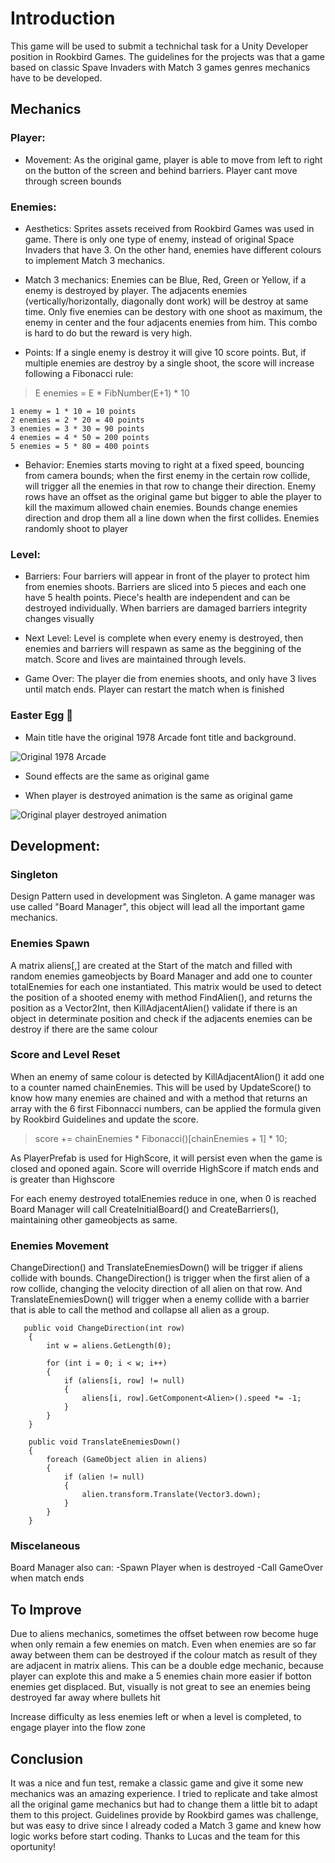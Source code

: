 # Introduction

This game will be used to submit a technichal task for a Unity Developer position in Rookbird Games. The guidelines for the projects was that a game based on classic Spave Invaders with Match 3 games genres mechanics have to be developed. 

## Mechanics

### Player: 

- Movement: As the original game, player is able to move from left to right on the button of the screen and behind barriers. Player cant move through screen bounds

### Enemies:

- Aesthetics: Sprites assets received from Rookbird Games was used in game. There is only one type of enemy, instead of original Space Invaders that have 3. On the other hand, enemies have different colours to implement Match 3 mechanics.

- Match 3 mechanics: Enemies can be Blue, Red, Green or Yellow, if a enemy is destroyed by player. The adjacents enemies (vertically/horizontally, diagonally dont work) will be destroy at same time. Only five enemies can be destory with one shoot as maximum, the enemy in center and the four adjacents enemies from him. This combo is hard to do but the reward is very high.

- Points: If a single enemy is destroy it will give 10 score points. But, if multiple enemies are destroy by a single shoot, the score will increase following a Fibonacci rule:

> E enemies = E * FibNumber(E+1) * 10

```
1 enemy = 1 * 10 = 10 points
2 enemies = 2 * 20 = 40 points
3 enemies = 3 * 30 = 90 points
4 enemies = 4 * 50 = 200 points
5 enemies = 5 * 80 = 400 points
```

- Behavior: Enemies starts moving to right at a fixed speed, bouncing from camera bounds; when the first enemy in the certain row collide, will trigger all the enemies in that row to change their direction. Enemy rows have an offset as the original game but bigger to able the player to kill the maximum allowed chain enemies. Bounds change enemies direction and drop them all a line down when the first collides. Enemies randomly shoot to player

### Level:

- Barriers: Four barriers will appear in front of the player to protect him from enemies shoots. Barriers are sliced into 5 pieces and each one have 5 health points. Piece's health are independent and can be destroyed individually. When barriers are damaged barriers integrity changes visually

- Next Level: Level is complete when every enemy is destroyed, then enemies and barriers will respawn as same as the beggining of the match. Score and lives are maintained through levels.

- Game Over: The player die from enemies shoots, and only have 3 lives until match ends. Player can restart the match when is finished

### Easter Egg 🍳

- Main title have the original 1978 Arcade font title and background.

![Original 1978 Arcade](https://4.bp.blogspot.com/-odtGdwE8zyM/VVMNi08Gg5I/AAAAAAAAFrE/iMfnlFZYWy8/s1600/FirstVersions_SpaceInvaders_cabinet.png)

- Sound effects are the same as original game

- When player is destroyed animation is the same as original game

![Original player destroyed animation](https://1.bp.blogspot.com/-U-1UguR1Azw/VVMMGxKgncI/AAAAAAAAFqw/LfaQ-2AyxVY/s1600/FirstVersions_SpaceInvaders_table5.png)


## Development:

### Singleton
Design Pattern used in development was Singleton. A game manager was use called "Board Manager", this object will lead all the important game mechanics.

### Enemies Spawn
A matrix aliens[,] are created at the Start of the match and filled with random enemies gameobjects by Board Manager and add one to counter totalEnemies for each one instantiated. This matrix would be used to detect the position of a shooted enemy with method FindAlien(), and returns the position as a Vector2Int, then KillAdjacentAlien() validate if there is an object in determinate position and check if the adjacents enemies can be destroy if there are the same colour

### Score and Level Reset
When an enemy of same colour is detected by KillAdjacentAlion() it add one to a counter named chainEnemies. This will be used by UpdateScore() to know how many enemies are chained and with a method that returns an array with the 6 first Fibonnacci numbers, can be applied the formula given by Rookbird Guidelines and update the score.

> score += chainEnemies * Fibonacci()[chainEnemies + 1] * 10;

As PlayerPrefab is used for HighScore, it will persist even when the game is closed and oponed again. Score will override HighScore if match ends and is greater than Highscore

For each enemy destroyed totalEnemies reduce in one, when 0 is reached Board Manager will call CreateInitialBoard() and CreateBarriers(), maintaining other gameobjects as same.

### Enemies Movement

ChangeDirection() and TranslateEnemiesDown() will be trigger if aliens collide with bounds. ChangeDirection() is trigger when the first alien of a row collide, changing the velocity direction of all alien on that row. And TranslateEnemiesDown() will trigger when a enemy collide with a barrier that is able to call the method and collapse all alien as a group.

```
   public void ChangeDirection(int row)
    {
        int w = aliens.GetLength(0);

        for (int i = 0; i < w; i++)
        {
            if (aliens[i, row] != null)
            {
                aliens[i, row].GetComponent<Alien>().speed *= -1;
            }
        }
    }
```
```
    public void TranslateEnemiesDown()
    {
        foreach (GameObject alien in aliens)
        {
            if (alien != null)
            {
                alien.transform.Translate(Vector3.down);
            }
        }
    }
```
### Miscelaneous

Board Manager also can:
-Spawn Player when is destroyed
-Call GameOver when match ends

## To Improve

Due to aliens mechanics, sometimes the offset between row become huge when only remain a few enemies on match. Even when enemies are so far away between them can be destroyed if the colour match as result of they are adjacent in matrix aliens. This can be a double edge mechanic, because player can explote this and make a 5 enemies chain more easier if botton enemies get displaced. But, visually is not great to see an enemies being destroyed far away where bullets hit

Increase difficulty as less enemies left or when a level is completed, to engage player into the flow zone

## Conclusion

It was a nice and fun test, remake a classic game and give it some new mechanics was an amazing experience. I tried to replicate and take almost all the original game mechanics but had to change them a little bit to adapt them to this project. Guidelines provide by Rookbird games was challenge, but was easy to drive since I already coded a Match 3 game and knew how logic works before start coding. Thanks to Lucas and the team for this oportunity!

